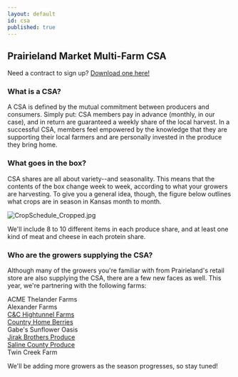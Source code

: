 ```yaml
---
layout: default
id: csa
published: true
---
```




## Prairieland Market Multi-Farm CSA
Need a contract to sign up? [Download one here!](prairielandmarket.github.io/MemberContract2016_FINAL.fillable.pdf)  
### What is a CSA?
A CSA is defined by the mutual commitment between producers and consumers. Simply put: CSA members pay in advance (monthly, in our case), and in return are guaranteed a weekly share of the local harvest. In a successful CSA, members feel empowered by the knowledge that they are supporting their local farmers and are personally invested in the produce they bring home. 
### What goes in the box?
CSA shares are all about variety--and seasonality. This means that the contents of the box change week to week, according to what your growers are harvesting. To give you a general idea, though, the figure below outlines what crops are in season in Kansas month to month.

![CropSchedule_Cropped.jpg]({{site.baseurl}}/media/CropSchedule_Cropped.jpg)

We'll include 8 to 10 different items in each produce share, and at least one kind of meat and cheese in each protein share.
### Who are the growers supplying the CSA?
Although many of the growers you're familiar with from Prairieland's retail store are also supplying the CSA, there are a few new faces as well. This year, we're partnering with the following farms:

ACME Thelander Farms  
Alexander Farms  
[C&C Hightunnel Farms](https://www.facebook.com/CCHighTunnelFarms)  
[Country Home Berries](http://www.countryhomeberries.com/home.html)  
Gabe's Sunflower Oasis  
[Jirak Brothers Produce](http://jirakbros.com/)  
[Saline County Produce](https://www.facebook.com/salinecountyproduce)  
Twin Creek Farm

We'll be adding more growers as the season progresses, so stay tuned!
